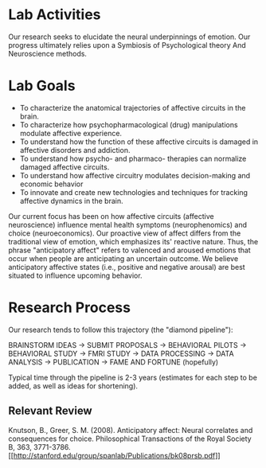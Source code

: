 # Lab Activities

Our research seeks to elucidate the neural underpinnings of emotion. Our progress ultimately relies upon a Symbiosis of Psychological theory And Neuroscience methods.

# Lab Goals

* To characterize the anatomical trajectories of affective circuits in the brain.
* To characterize how psychopharmacological (drug) manipulations modulate affective experience.
* To understand how the function of these affective circuits is damaged in affective disorders and addiction.
* To understand how psycho- and pharmaco- therapies can normalize damaged affective circuits.
* To understand how affective circuitry modulates decision-making and economic behavior
* To innovate and create new technologies and techniques for tracking affective dynamics in the brain.

Our current focus has been on how affective circuits (affective neuroscience) influence mental health symptoms (neurophenomics) and choice (neuroeconomics). Our proactive view of affect differs from the traditional view of emotion, which emphasizes its' reactive nature.
Thus, the phrase "anticipatory affect" refers to valenced and aroused emotions that occur when people are anticipating an uncertain outcome. We believe anticipatory affective states (i.e., positive and negative arousal) are best situated to influence upcoming behavior.

# Research Process

Our research tends to follow this trajectory (the "diamond pipeline"):

BRAINSTORM IDEAS → SUBMIT PROPOSALS → BEHAVIORAL PILOTS → BEHAVIORAL STUDY → FMRI STUDY → DATA PROCESSING → DATA ANALYSIS → PUBLICATION → FAME AND FORTUNE (hopefully)

Typical time through the pipeline is 2-3 years (estimates for each step to be added, as well as ideas for shortening).

## Relevant Review

Knutson, B., Greer, S. M. (2008). Anticipatory affect: Neural correlates and consequences for choice. Philosophical Transactions of the Royal Society B, 363, 3771-3786. [[http://stanford.edu/group/spanlab/Publications/bk08prsb.pdf]]
